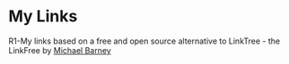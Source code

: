 # My Links
R1-My links based on a free and open source alternative to LinkTree - the LinkFree by [Michael Barney](https://github.com/MichaelBarney)
